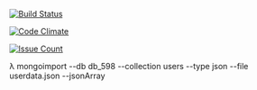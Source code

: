 [![Build Status](https://travis-ci.org/nodox/university.svg?branch=master)](https://travis-ci.org/nodox/university)

[![Code Climate](https://codeclimate.com/github/nodox/university/badges/gpa.svg)](https://codeclimate.com/github/nodox/university)

[![Issue Count](https://codeclimate.com/github/nodox/university/badges/issue_count.svg)](https://codeclimate.com/github/nodox/university)


λ mongoimport --db db_598 --collection users --type json --file userdata.json --jsonArray